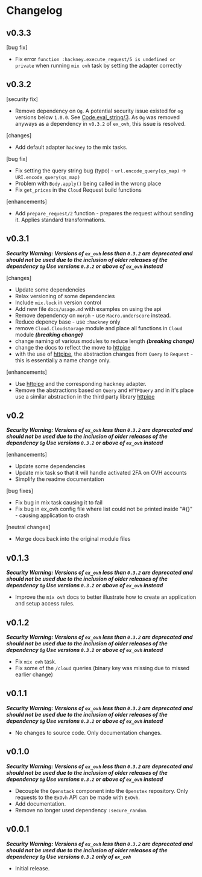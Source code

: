 # Changelog


## v0.3.3

[bug fix]
- Fix error `function :hackney.execute_request/5 is undefined or private` when
running `mix ovh` task by setting the adapter correctly


## v0.3.2

[security fix]
- Remove dependency on `Og`. A potential security issue existed for `og` versions below `1.0.0`. See
[Code.eval_string/3](https://github.com/elixir-lang/elixir/commit/f1daca5be78e6a466745ba2cdc66d9787c3cf47f#diff-da151e1c1d9b535259a2385407272c9eR107).
As `Og` was removed anyways as a dependency in `v0.3.2` of `ex_ovh`, this issue is resolved.

[changes]
- Add default adapter `hackney` to the mix tasks.

[bug fix]
- Fix setting the query string bug (typo) - `url.encode_query(qs_map)` -> `URI.encode_query(qs_map)`
- Problem with `Body.apply()` being called in the wrong place
- Fix `get_prices` in the `Cloud` Request build functions

[enhancements]
- Add `prepare_request/2` function - prepares the request without sending it. Applies standard transformations.

## v0.3.1

***Security Warning: Versions of `ex_ovh` less than `0.3.2` are deprecated and should not be used
due to the inclusion of older releases of the dependency `Og` Use versions `0.3.2` or above of `ex_ovh` instead***

[changes]
- Update some dependencies
- Relax versioning of some dependencies
- Include `mix.lock` in version control
- Add new file `docs/usage.md` with examples on using the api
- Remove dependency on `morph` - use `Macro.underscore` instead.
- Reduce depency base - use `:hackney` only
- remove `Cloud.Cloudstorage` module and place all functions in `Cloud` module ***(breaking change)***
- change naming of various modules to reduce length ***(breaking change)***
- change the docs to reflect the move to [httpipe](https://hex.pm/packages/httpipe)
- with the use of [httpipe](https://hex.pm/packages/httpipe), the abstraction changes from `Query` to `Request` -
this is essentially a name change only.

[enhancements]
- Use [httpipe](https://hex.pm/packages/httpipe) and the corresponding hackney adapter.
- Remove the abstractions based on `Query` and `HTTPQuery` and in it's place use a similar abstraction
in the third party library [httpipe](https://hex.pm/packages/httpipe)


## v0.2

***Security Warning: Versions of `ex_ovh` less than `0.3.2` are deprecated and should not be used
due to the inclusion of older releases of the dependency `Og` Use versions `0.3.2` or above of `ex_ovh` instead***

[enhancements]
- Update some dependencies
- Update mix task so that it will handle activated 2FA on OVH accounts
- Simplify the readme documentation

[bug fixes]
- Fix bug in mix task causing it to fail
- Fix bug in ex_ovh config file where list could not be printed inside "#{}" - causing application to crash

[neutral changes]
- Merge docs back into the original module files

## v0.1.3

***Security Warning: Versions of `ex_ovh` less than `0.3.2` are deprecated and should not be used
due to the inclusion of older releases of the dependency `Og` Use versions `0.3.2` or above of `ex_ovh` instead***

- Improve the `mix ovh` docs to better illustrate how to create an application and setup access rules.

## v0.1.2

***Security Warning: Versions of `ex_ovh` less than `0.3.2` are deprecated and should not be used
due to the inclusion of older releases of the dependency `Og` Use versions `0.3.2` or above of `ex_ovh` instead***

- Fix `mix ovh` task.
- Fix some of the `/cloud` queries (binary key was missing due to missed earlier change)


## v0.1.1

***Security Warning: Versions of `ex_ovh` less than `0.3.2` are deprecated and should not be used
due to the inclusion of older releases of the dependency `Og` Use versions `0.3.2` or above of `ex_ovh` instead***

- No changes to source code. Only documentation changes.


## v0.1.0

***Security Warning: Versions of `ex_ovh` less than `0.3.2` are deprecated and should not be used
due to the inclusion of older releases of the dependency `Og` Use versions `0.3.2` or above of `ex_ovh` instead***

- Decouple the `Openstack` component into the `Openstex` repository.
Only requests to the `ExOvh` API can be made with `ExOvh`.
- Add documentation.
- Remove no longer used dependency `:secure_random`.


## v0.0.1

***Security Warning: Versions of `ex_ovh` less than `0.3.2` are deprecated and should not be used
due to the inclusion of older releases of the dependency `Og` Use versions `0.3.2` only of `ex_ovh`***

- Initial release.